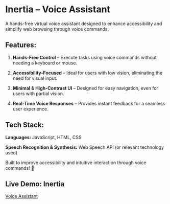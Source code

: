 # **Inertia – Voice Assistant**


A hands-free virtual voice assistant designed to enhance accessibility and simplify web browsing through voice commands.



## **Features:**

1) **Hands-Free Control** – Execute tasks using voice commands without needing a keyboard or mouse.

2) **Accessibility-Focused** – Ideal for users with low vision, eliminating the need for visual input.

3) **Minimal & High-Contrast UI** – Designed for easy navigation, even for users with partial vision.

4) **Real-Time Voice Responses** – Provides instant feedback for a seamless user experience.


## **Tech Stack:**

**Languages:** JavaScript, HTML, CSS

**Speech Recognition & Synthesis:** Web Speech API (or relevant technology used)

Built to improve accessibility and intuitive interaction through voice commands! 🎤


## **Live Demo: Inertia**


[Voice Assistant](https://curious-belekoy-7f2f42.netlify.app/)
